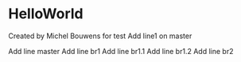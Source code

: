 # HelloWorld

Created by Michel Bouwens for test
Add line1 on master

Add line master
Add line br1
Add line br1.1
Add line br1.2
Add line br2